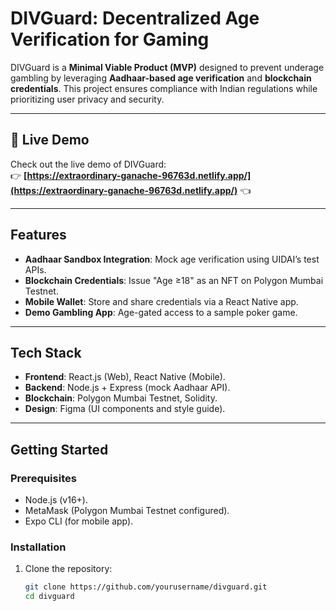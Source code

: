 # DIVGuard: Decentralized Age Verification for Gaming  

DIVGuard is a **Minimal Viable Product (MVP)** designed to prevent underage gambling by leveraging **Aadhaar-based age verification** and **blockchain credentials**. This project ensures compliance with Indian regulations while prioritizing user privacy and security.  

---

## 🚀 **Live Demo**  
Check out the live demo of DIVGuard:  
👉 **[https://extraordinary-ganache-96763d.netlify.app/](https://extraordinary-ganache-96763d.netlify.app/)** 👈  

---

## Features  
- **Aadhaar Sandbox Integration**: Mock age verification using UIDAI’s test APIs.  
- **Blockchain Credentials**: Issue "Age ≥18" as an NFT on Polygon Mumbai Testnet.  
- **Mobile Wallet**: Store and share credentials via a React Native app.  
- **Demo Gambling App**: Age-gated access to a sample poker game.  

---

## Tech Stack  
- **Frontend**: React.js (Web), React Native (Mobile).  
- **Backend**: Node.js + Express (mock Aadhaar API).  
- **Blockchain**: Polygon Mumbai Testnet, Solidity.  
- **Design**: Figma (UI components and style guide).  

---

## Getting Started  

### Prerequisites  
- Node.js (v16+).  
- MetaMask (Polygon Mumbai Testnet configured).  
- Expo CLI (for mobile app).  

### Installation  
1. Clone the repository:  
   ```bash  
   git clone https://github.com/yourusername/divguard.git  
   cd divguard  
